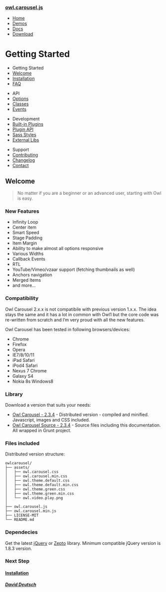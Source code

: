 ### [owl.carousel.js](/OwlCarousel2/)

<span id="toggle-nav" class="right"> </span>

-   [Home](/OwlCarousel2/index.html)
-   [Demos](/OwlCarousel2/demos/demos.html)
-   [Docs](/OwlCarousel2/docs/started-welcome.html)
-   [Download](https://github.com/OwlCarousel2/OwlCarousel2/archive/2.3.4.zip) <span class="download"></span>

Getting Started
===============

-   Getting Started
-   [Welcome](started-welcome.html)
-   [Installation](started-installation.html)
-   [FAQ](started-faq.html)

<!-- -->

-   API
-   [Options](api-options.html)
-   [Classes](api-classes.html)
-   [Events](api-events.html)

<!-- -->

-   Development
-   [Built-in Plugins](dev-buildin-plugins.html)
-   [Plugin API](dev-plugin-api.html)
-   [Sass Styles](dev-styles.html)
-   [External Libs](dev-external.html)

<!-- -->

-   Support
-   [Contributing](support-contributing.html)
-   [Changelog](support-changelog.html)
-   [Contact](support-contact.html)

Welcome
-------

> No matter if you are a beginner or an advanced user, starting with Owl is easy.

### New Features

-   Infinity Loop
-   Center item
-   Smart Speed
-   Stage Padding
-   Item Margin
-   Ability to make almost all options responsive
-   Various Widths
-   Callback Events
-   RTL
-   YouTube/Vimeo/vzaar support (fetching thumbnails as well)
-   Anchors navigation
-   Merged Items
-   and more...

### Compatibility

Owl Carousel 2.x.x is not compatibile with previous version 1.x.x. The idea stays the same and it has a lot in common with Owl1 but the core code was re-written from scratch and I’m very proud with all the new features.

Owl Carousel has been tested in following browsers/devices:

-   Chrome
-   Firefox
-   Opera
-   IE7/8/10/11
-   iPad Safari
-   iPod4 Safari
-   Nexus 7 Chrome
-   Galaxy S4
-   Nokia 8s Windows8

### Library

Download a version that suits your needs:

-   [Owl Carousel - 2.3.4](https://github.com/OwlCarousel2/OwlCarousel2/archive/2.3.4.zip) - Distributed version - compiled and minified. Javascript, images and CSS included.
-   [Owl Carousel Source - 2.3.4](https://github.com/OwlCarousel2/OwlCarousel2/archive/master.zip) - Source files including this documentation. All wrapped in Grunt project.

### Files included

Distributed version structure:

    owlcarousel/
    ├── assets/
    │   ├── owl.carousel.css
    │   ├── owl.carousel.min.css
    │   ├── owl.theme.default.css
    │   ├── owl.theme.default.min.css
    │   ├── owl.theme.green.css
    │   ├── owl.theme.green.min.css
    │   └── owl.video.play.png
    │
    ├── owl.carousel.js
    ├── owl.carousel.min.js
    ├── LICENSE-MIT
    └── README.md

### Dependecies

Get the latest [jQuery](https://jquery.com/) or [Zepto](http://zeptojs.com/) library. Minimum compatible jQuery version is 1.8.3 version.

### Next Step

#### [Installation](started-installation.html)

##### [David Deutsch](/OwlCarousel2/docs/support-contact.html) <a href="https://twitter.com/share?url=https://github.com/OwlCarousel2/OwlCarousel2&amp;text=Owl%20Carousel%20-%20This%20is%20so%20awesome!%20" id="custom-tweet-button"></a>
